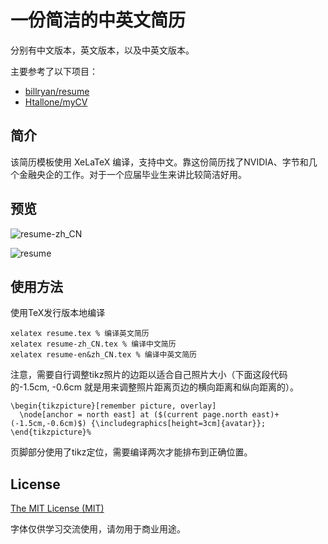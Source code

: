 # 一份简洁的中英文简历

分别有中文版本，英文版本，以及中英文版本。

主要参考了以下项目：
- [billryan/resume](https://github.com/billryan/resume)
- [Htallone/myCV](https://github.com/Htallone/myCV)

## 简介

该简历模板使用 XeLaTeX 编译，支持中文。靠这份简历找了NVIDIA、字节和几个金融央企的工作。对于一个应届毕业生来讲比较简洁好用。

## 预览

![resume-zh_CN](https://user-images.githubusercontent.com/48601190/220899907-35daa00b-51b6-4c1d-8039-117ee01a8ac9.jpg)

![resume](https://user-images.githubusercontent.com/48601190/220899913-bdb54fa6-8d0f-45dd-8802-e23f7a0e5350.jpg)

## 使用方法

使用TeX发行版本地编译
```
xelatex resume.tex % 编译英文简历
xelatex resume-zh_CN.tex % 编译中文简历
xelatex resume-en&zh_CN.tex % 编译中英文简历
```

注意，需要自行调整tikz照片的边距以适合自己照片大小（下面这段代码的-1.5cm, -0.6cm 就是用来调整照片距离页边的横向距离和纵向距离的）。

```
\begin{tikzpicture}[remember picture, overlay] 
  \node[anchor = north east] at ($(current page.north east)+(-1.5cm,-0.6cm)$) {\includegraphics[height=3cm]{avatar}};
\end{tikzpicture}%
```

页脚部分使用了tikz定位，需要编译两次才能排布到正确位置。



## License

[The MIT License (MIT)](http://opensource.org/licenses/MIT)

字体仅供学习交流使用，请勿用于商业用途。
